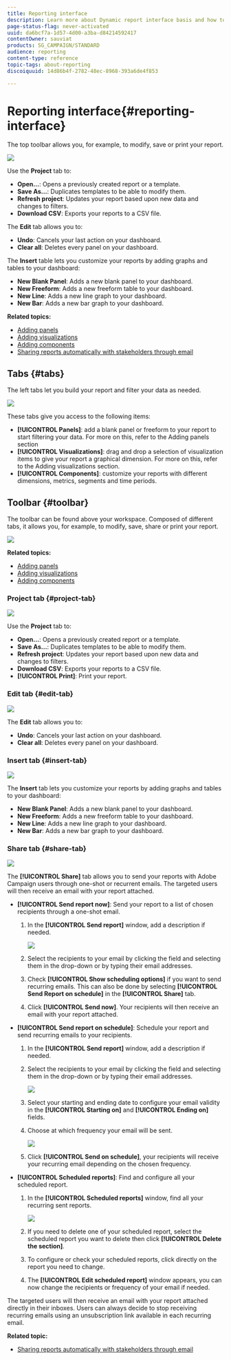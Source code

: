```yaml
---
title: Reporting interface
description: Learn more about Dynamic report interface basis and how to navigate through the different tabs and menus.
page-status-flag: never-activated
uuid: da6bcf7a-1d57-4d00-a3ba-d84214592417
contentOwner: sauviat
products: SG_CAMPAIGN/STANDARD
audience: reporting
content-type: reference
topic-tags: about-reporting
discoiquuid: 14d86b4f-2782-48ec-8968-393a6de4f853

---
```


# Reporting interface{#reporting-interface}

The top toolbar allows you, for example, to modify, save or print your report.

![](assets/dynamic_report_toolbar.png)

Use the **Project** tab to:

* **Open...**: Opens a previously created report or a template.
* **Save As...**: Duplicates templates to be able to modify them.
* **Refresh project**: Updates your report based upon new data and changes to filters.
* **Download CSV**: Exports your reports to a CSV file.

The **Edit** tab allows you to:

* **Undo**: Cancels your last action on your dashboard.
* **Clear all**: Deletes every panel on your dashboard.

The **Insert** table lets you customize your reports by adding graphs and tables to your dashboard:

* **New Blank Panel**: Adds a new blank panel to your dashboard.
* **New Freeform**: Adds a new freeform table to your dashboard.
* **New Line**: Adds a new line graph to your dashboard.
* **New Bar**: Adds a new bar graph to your dashboard.

**Related topics:**

* [Adding panels](../../reporting/using/adding-panels.md)
* [Adding visualizations](../../reporting/using/adding-visualizations.md)
* [Adding components](../../reporting/using/adding-components.md)
* [Sharing reports automatically with stakeholders through email](https://helpx.adobe.com/campaign/kb/simplify-campaign-management.html#Reportandshareinsightswithallstakeholders)

## Tabs {#tabs}

The left tabs let you build your report and filter your data as needed.

![](assets/dynamic_report_interface.png)

These tabs give you access to the following items:

* **[!UICONTROL Panels]**: add a blank panel or freeform to your report to start filtering your data. For more on this, refer to the Adding panels section
* **[!UICONTROL Visualizations]**: drag and drop a selection of visualization items to give your report a graphical dimension. For more on this, refer to the Adding visualizations section.
* **[!UICONTROL Components]**: customize your reports with different dimensions, metrics, segments and time periods.

## Toolbar {#toolbar}

The toolbar can be found above your workspace. Composed of different tabs, it allows you, for example, to modify, save, share or print your report.

![](assets/dynamic_report_toolbar.png)

**Related topics:**

* [Adding panels](../../reporting/using/adding-panels.md)
* [Adding visualizations](../../reporting/using/adding-visualizations.md)
* [Adding components](../../reporting/using/adding-components.md)

### Project tab {#project-tab}

![](assets/tab_project.png)

Use the **Project** tab to:

* **Open...**: Opens a previously created report or a template.
* **Save As...**: Duplicates templates to be able to modify them.
* **Refresh project**: Updates your report based upon new data and changes to filters.
* **Download CSV**: Exports your reports to a CSV file.
* **[!UICONTROL Print]**: Print your report.

### Edit tab {#edit-tab}

![](assets/tab_edit.png)

The **Edit** tab allows you to:

* **Undo**: Cancels your last action on your dashboard.
* **Clear all**: Deletes every panel on your dashboard.

### Insert tab {#insert-tab}

![](assets/tab_insert.png)

The **Insert** tab lets you customize your reports by adding graphs and tables to your dashboard:

* **New Blank Panel**: Adds a new blank panel to your dashboard.
* **New Freeform**: Adds a new freeform table to your dashboard.
* **New Line**: Adds a new line graph to your dashboard.
* **New Bar**: Adds a new bar graph to your dashboard.

### Share tab {#share-tab}

![](assets/tab_share_1.png)

The **[!UICONTROL Share]** tab allows you to send your reports with Adobe Campaign users through one-shot or recurrent emails. The targeted users will then receive an email with your report attached.

* **[!UICONTROL Send report now]**: Send your report to a list of chosen recipients through a one-shot email.

    1. In the **[!UICONTROL Send report]** window, add a description if needed.
    
       ![](assets/tab_share_4.png)

    1. Select the recipients to your email by clicking the field and selecting them in the drop-down or by typing their email addresses.
    1. Check **[!UICONTROL Show scheduling options]** if you want to send recurring emails. This can also be done by selecting **[!UICONTROL Send Report on schedule]** in the **[!UICONTROL Share]** tab.
    1. Click **[!UICONTROL Send now]**. Your recipients will then receive an email with your report attached.

* **[!UICONTROL Send report on schedule]**: Schedule your report and send recurring emails to your recipients.

    1. In the **[!UICONTROL Send report]** window, add a description if needed.
    1. Select the recipients to your email by clicking the field and selecting them in the drop-down or by typing their email addresses.
    
       ![](assets/tab_share_5.png)

    1. Select your starting and ending date to configure your email validity in the **[!UICONTROL Starting on]** and **[!UICONTROL Ending on]** fields.
    1. Choose at which frequency your email will be sent.
    
       ![](assets/tab_share_2.png)

    1. Click **[!UICONTROL Send on schedule]**, your recipients will receive your recurring email depending on the chosen frequency.

* **[!UICONTROL Scheduled reports]**: Find and configure all your scheduled report.

    1. In the **[!UICONTROL Scheduled reports]** window, find all your recurring sent reports. 
    
       ![](assets/tab_share_3.png)

    1. If you need to delete one of your scheduled report, select the scheduled report you want to delete then click **[!UICONTROL Delete the section]**. 
    1. To configure or check your scheduled reports, click directly on the report you need to change.
    1. The **[!UICONTROL Edit scheduled report]** window appears, you can now change the recipients or frequency of your email if needed.

The targeted users will then receive an email with your report attached directly in their inboxes. Users can always decide to stop receiving recurring emails using an unsubscription link available in each recurring email.

**Related topic:**

* [Sharing reports automatically with stakeholders through email](https://helpx.adobe.com/campaign/kb/simplify-campaign-management.html#Reportandshareinsightswithallstakeholders)
